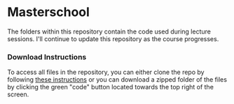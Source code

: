 # Masterschool

The folders within this repository contain the code used during lecture sessions. I'll continue to update this repository as the course progresses.

### Download Instructions
To access all files in the repository, you can either clone the repo by following [these instructions](https://docs.github.com/en/repositories/creating-and-managing-repositories/cloning-a-repository) or you can download a zipped folder of the files by clicking the green "code" button located towards the top right of the screen.
